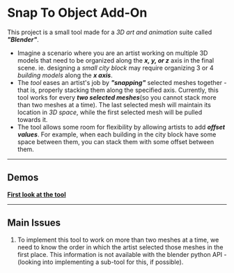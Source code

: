 <h1>Snap To Object Add-On</h1>
<p>
This project is a small tool made for a <em>3D art and animation</em> suite called <em><b>"Blender"</b></em>.
</p>
<ul>
<li>
Imagine a scenario where you are an artist working on multiple 3D models that need to be organized along the <em><b>x, y, or z</b></em> axis in the final scene. ie. designing a <em>small city block</em> may require organizing 3 or 4 <em>building models</em> along the <em><b>x axis</b></em>. 
</li>
<li>
The <em>tool</em> eases an artist's job by <em><b>"snapping"</em></b> selected meshes together - that is, properly stacking them along the specified axis. Currently, this tool works for every <em><b>two selected meshes</b></em>(so you cannot stack more than two meshes at a time). The last selected mesh will maintain its location in <em>3D space</em>, while the first selected mesh will be pulled towards it. 
</li>
<li>
The tool allows some room for flexibility by allowing artists to add <em><b>offset values</b></em>. For example, when each building in the city block have some space between them, you can stack them with some offset between them.
</li>
</ul>


<hr/>

<h2>Demos</h2> 
<b><a href="https://drive.google.com/open?id=1XZWzhMYMYe8kgVR4VJOxroGvKPBnxYR-">First look at the tool</a></b>

<hr/>

<h2>Main Issues</h2>
<ol>
<li>
To implement this tool to work on more than two meshes at a time, we need to know the order in which the artist selected 
those meshes in the first place. This information is not available with the blender python API - (looking into implementing a 
sub-tool for this, if possible).
</li>
</ol>
